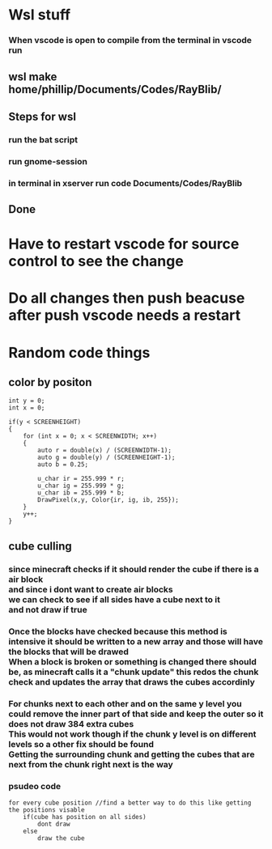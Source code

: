 # Wsl stuff
### When vscode is open to compile from the terminal in vscode run
## wsl make home/phillip/Documents/Codes/RayBlib/

## Steps for wsl
### run the bat script
### run gnome-session
### in terminal in xserver run code Documents/Codes/RayBlib
## Done

# Have to restart vscode for source control to see the change
# Do all changes then push beacuse after push vscode needs a restart

# Random code things

## color by positon
    int y = 0;
    int x = 0;

    if(y < SCREENHEIGHT)
    {
        for (int x = 0; x < SCREENWIDTH; x++)
        {
            auto r = double(x) / (SCREENWIDTH-1);
            auto g = double(y) / (SCREENHEIGHT-1);
            auto b = 0.25;

            u_char ir = 255.999 * r;
            u_char ig = 255.999 * g;
            u_char ib = 255.999 * b;
            DrawPixel(x,y, Color{ir, ig, ib, 255});
        }
        y++;
    }

## cube culling
### since minecraft checks if it should render the cube if there is a air block <br> and since i dont want to create air blocks <br>  we can check to see if all sides have a cube next to it <br> and not draw if true

### Once the blocks have checked because this method is intensive it should be written to a new array and those will have the blocks that will be drawed <br> When a block is broken or something is changed there should be, as minecraft calls it a "chunk update" this redos the chunk check and updates the array that draws the cubes accordinly

### For chunks next to each other and on the same y level you could remove the inner part of that side and keep the outer so it does not draw 384 extra cubes <br> This would not work though if the chunk y level is on different levels so a other fix should be found <br> Getting the surrounding chunk and getting the cubes that are next from the chunk right next is the way


### psudeo code
    for every cube position //find a better way to do this like getting the positions visable
        if(cube has position on all sides)
            dont draw
        else
            draw the cube
